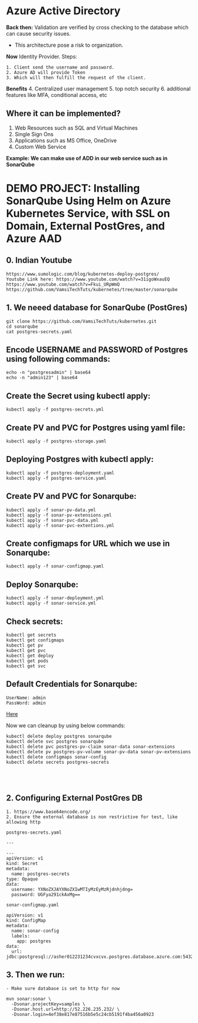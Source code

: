 # Azure Active Directory

**Back then:** Validation are verified by cross checking to the database which can cause security issues.
- This architecture pose a risk to organization.

**Now** Identity Provider.
Steps:
```
1. Client send the username and password.
2. Azure AD will provide Token
3. Which will then fulfill the request of the client.
```
**Benefits**
4. Centralized user management
5.  top notch security
6. additional features like MFA, conditional access, etc

## Where it can be implemented?
1. Web Resources such as SQL and Virtual Machines
2. Single Sign Ons
3. Applications such as MS Office, OneDrive
4. Custom Web Service

**Example: We can make use of ADD in our web service such as in SonarQube** 


# DEMO PROJECT: Installing SonarQube Using Helm on Azure Kubernetes Service, with SSL on Domain, External PostGres, and Azure AAD 

## 0. Indian Youtube
```
https://www.sumologic.com/blog/kubernetes-deploy-postgres/
Youtube Link here: https://www.youtube.com/watch?v=31igoWxauEQ
https://www.youtube.com/watch?v=Fkui_URpWmQ
https://github.com/VamsiTechTuts/kubernetes/tree/master/sonarqube
```
## 1. We neeed database for SonarQube (PostGres)
```
git clone https://github.com/VamsiTechTuts/kubernetes.git
cd sonarqube
cat postgres-secrets.yaml
```
## Encode USERNAME and PASSWORD of Postgres using following commands:

```
echo -n "postgresadmin" | base64
echo -n "admin123" | base64
```

## Create the Secret using kubectl apply:

```
kubectl apply -f postgres-secrets.yml
```
## Create PV and PVC for Postgres using yaml file:

```
kubectl apply -f postgres-storage.yaml
```

## Deploying Postgres with kubectl apply:

```
kubectl apply -f postgres-deployment.yaml
kubectl apply -f postgres-service.yaml
```

## Create PV and PVC for Sonarqube:

```
kubectl apply -f sonar-pv-data.yml
kubectl apply -f sonar-pv-extensions.yml
kubectl apply -f sonar-pvc-data.yml
kubectl apply -f sonar-pvc-extentions.yml
```
## Create configmaps for URL which we use in Sonarqube:

```
kubectl apply -f sonar-configmap.yaml
```

## Deploy Sonarqube:

```
kubectl apply -f sonar-deployment.yml
kubectl apply -f sonar-service.yml
```
## Check secrets:

```
kubectl get secrets
kubectl get configmaps
kubectl get pv
kubectl get pvc
kubectl get deploy
kubectl get pods
kubectl get svc
```
## Default Credentials for Sonarqube:

```
UserName: admin
PassWord: admin

```

[Here](https://github.com/VamsiTechTuts/kubernetes/tree/master/sonarqube#now-we-can-cleanup-by-using-below-commands)

Now we can cleanup by using below commands:

```
kubectl delete deploy postgres sonarqube
kubectl delete svc postgres sonarqube
kubectl delete pvc postgres-pv-claim sonar-data sonar-extensions
kubectl delete pv postgres-pv-volume sonar-pv-data sonar-pv-extensions
kubectl delete configmaps sonar-config
kubectl delete secrets postgres-secrets
```

<br>
<br>

## 2. Configuring External PostGres DB
```
1. https://www.base64encode.org/
2. Ensure the external database is non restrictive for test, like allowing http
```
`postgres-secrets.yaml`
```
---

---
apiVersion: v1
kind: Secret
metadata:
  name: postgres-secrets
type: Opaque
data:
  username: YXNoZXJAYXNoZXIwMTIyMzEyMzRjdnhjdng=
  password: UGFya291ckAxMg==
```
`sonar-configmap.yaml`
```
apiVersion: v1
kind: ConfigMap
metadata:
  name: sonar-config
  labels:
    app: postgres
data:
  url: jdbc:postgresql://asher012231234cvxcvx.postgres.database.azure.com:5432/postgres
```

## 3. Then we run:
```
- Make sure database is set to http for now
```
```
mvn sonar:sonar \
  -Dsonar.projectKey=samples \
  -Dsonar.host.url=http://52.226.235.232/ \
  -Dsonar.login=4ef38e817e87516b5e5c24cb5191f4ba456a0923
  
```
